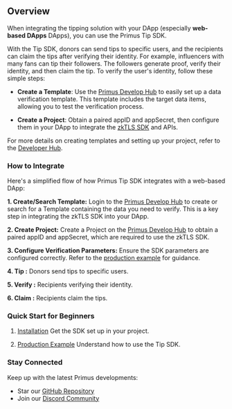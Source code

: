 
## Overview

When integrating the tipping solution with your DApp (especially  **web-based DApps** DApps), you can use the Primus Tip SDK.

With the Tip SDK, donors can send tips to specific users, and the recipients can claim the tips after verifying their identity. For example, influencers with many fans can tip their followers. The followers generate proof, verify their identity, and then claim the tip. To verify the user's identity, follow these simple steps:

- **Create a Template**: Use the [Primus Develop Hub](https://dev.primuslabs.xyz) to easily set up a data verification template. This template includes the target data items, allowing you to test the verification process.

- **Create a Project**: Obtain a paired appID and appSecret, then configure them in your DApp to integrate the [zkTLS SDK](/data-verification/zk-tls-sdk/test) and APIs.

For more details on creating templates and setting up your project, refer to the [Developer Hub](/data-verification/developer-hub).

### How to Integrate

Here's a simplified flow of how Primus Tip SDK integrates with a web-based DApp:

**1. Create/Search Template:** Login to the [Primus Develop Hub](https://dev.primuslabs.xyz) to create or search for a Template containing the data you need to verify. This is a key step in integrating the zkTLS SDK into your DApp.

**2. Create Project:** Create a Project on the [Primus Develop Hub](https://dev.primuslabs.xyz) to obtain a paired appID and appSecret, which are required to use the zkTLS SDK.

**3. Configure Verification Parameters:** Ensure the SDK parameters are configured correctly. Refer to the [production example](/data-verification/zk-tls-sdk/production) for guidance.

**4. Tip :** Donors send tips to specific users.

**5. Verify :** Recipients verifying their identity.

**6. Claim :** Recipients claim the tips.

### Quick Start for Beginners

1. [Installation](/data-verification/zk-tls-sdk/install) Get the SDK set up in your project.

2. [Production Example](/data-verification/zk-tls-sdk/production) Understand how to use the Tip SDK.


### Stay Connected

Keep up with the latest Primus developments:

- Star our [GitHub Repository](https://github.com/primus-labs/zktls-js-sdk)
- Join our [Discord Community](https://discord.gg/AYGSqCkZTz)
